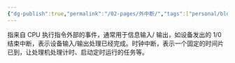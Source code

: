 ```yaml
---
{"dg-publish":true,"permalink":"/02-pages/外中断/","tags":["personal/blog","计算机组成原理","概念"]}
---
```


指来自 CPU 执行指令外部的事件，通常用于信息输入/ 输出，如设备发出的 1/0 结束中断，表示设备输入/输出处理已经完成。时钟中断，表示一个固定的时间片已到，让处理机处理计时、启动定时运行的任务等。